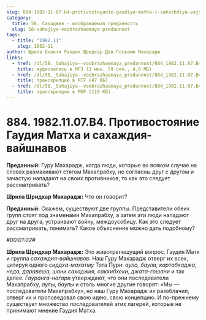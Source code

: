 ```yaml
---
slug: 884-1982-11-07-b4-protivostoyanie-gaudiya-matha-i-sahazhdiya-vajshnavov
category:
  title: 58. Сахаджия - воображаемая преданность
  slug: 58-sahajiya-voobrazhaemaya-predannost
tags:
  - title: "1982.11"
    slug: 1982-11
author: Шрила Бхакти Ракшак Шридхар Дев-Госвами Махарадж
links:
  - href: /dl/58._Sahajiya--voobrazhaemaya_predannost/884_1982.11.07.B4_SridharMj_Protivostojanie_Gaudija_Matha_i_sahazhdija-vajshnavov.mp3
    title: аудиозапись в MP3 (1 мин. 59 сек., 4,0 МБ)
  - href: /dl/58._Sahajiya--voobrazhaemaya_predannost/884_1982.11.07.B4_SridharMj_Protivostojanie_Gaudija_Matha_i_sahazhdija-vajshnavov.rtf
    title: транскрипцию в RTF (47 КБ)
  - href: /dl/58._Sahajiya--voobrazhaemaya_predannost/884_1982.11.07.B4_SridharMj_Protivostojanie_Gaudija_Matha_i_sahazhdija-vajshnavov.pdf
    title: транскрипцию в PDF (119 КБ)
---
```


# 884. 1982.11.07.B4. Противостояние Гаудия Матха и сахаждия-вайшнавов

**Преданный:** Гуру Махарадж, когда люди, которые во всяком случае на словах размахивают стягом Махапрабху, не согласны друг с другом и зачастую нападают на своих противников, то как это следует рассматривать?

**Шрила Шридхар Махарадж:** Что он говорит?

**Преданный:** Скажем, существуют две группы. Представители обеих групп стоят под знаменами Махапрабху, а затем эти люди нападают друг на друга, устраивают войну, междоусобицу. Как это следует рассматривать, понимать? Какое объяснение можно дать подобному?

*#00:01:02#*

**Шрила Шридхар Махарадж:** Это животрепещущий вопрос. Гаудия Матх и группа *сахаждия-вайшнавов*. Наш Гуру Махарадж отверг их всех, цитируя одного *сиддха-махатму* Тота Пури: *аула, баула, картабхаджа, неда, даравеша, шани сахаджия, сакхибхеки, джата-гошани* и так далее. *Гауранга-нагари* утверждают, что они последователи Махапрабху, *аулы*, *баулы* и столь многие другие говорят: «Мы — последователи Махапрабху», но наш Гуру Махарадж их разоблачил, отверг их и проповедовал свою идею, свою концепцию. И по-прежнему существует множество последователей этих лагерей, которые не принимают мнение Гаудия Матха.

